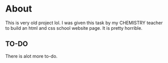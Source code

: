 # About
This is very old project lol.
I was given this task by my CHEMISTRY teacher to build an html and css school website page.
It is pretty horrible.

## TO-DO
There is alot more to-do.
